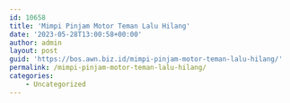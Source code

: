 ```yaml
---
id: 10658
title: 'Mimpi Pinjam Motor Teman Lalu Hilang'
date: '2023-05-28T13:00:58+00:00'
author: admin
layout: post
guid: 'https://bos.awn.biz.id/mimpi-pinjam-motor-teman-lalu-hilang/'
permalink: /mimpi-pinjam-motor-teman-lalu-hilang/
categories:
    - Uncategorized
---
```


